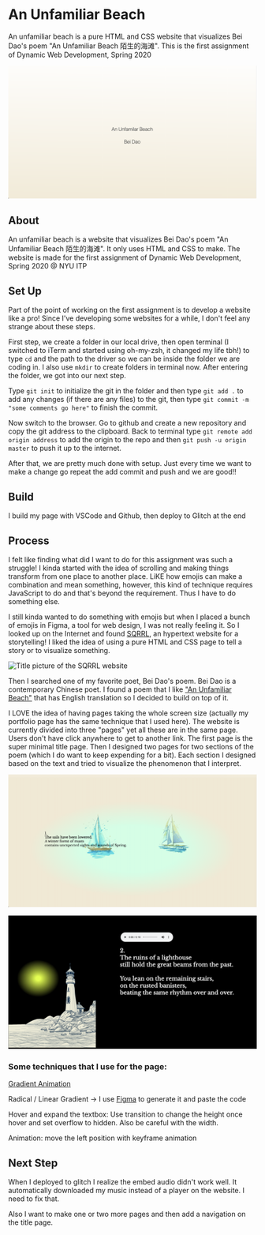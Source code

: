# An Unfamiliar Beach

An unfamiliar beach is a pure HTML and CSS website that visualizes Bei Dao's poem "An Unfamiliar Beach 陌生的海滩". This is the first assignment of Dynamic Web Development, Spring 2020

![Screenshots 1](https://github.com/zeyaoli/an-unfamiliar-beach/blob/master/screenshots/hypertext-1.png)

## About

An unfamiliar beach is a website that visualizes Bei Dao's poem "An Unfamiliar Beach 陌生的海滩". It only uses HTML and CSS to make. The website is made for the first assignment of Dynamic Web Development, Spring 2020 @ NYU ITP

## Set Up

Part of the point of working on the first assignment is to develop a website like a pro! Since I've developing some websites for a while, I don't feel any strange about these steps.

First step, we create a folder in our local drive, then open terminal (I switched to iTerm and started using oh-my-zsh, it changed my life tbh!) to type `cd` and the path to the driver so we can be inside the folder we are coding in. I also use `mkdir` to create folders in terminal now. After entering the folder, we got into our next step.

Type `git init` to initialize the git in the folder and then type `git add .` to add any changes (if there are any files) to the git, then type `git commit -m "some comments go here"` to finish the commit. 

Now switch to the browser. Go to github and create a new repository and copy the git address to the clipboard. Back to terminal type `git remote add origin address` to add the origin to the repo and then `git push -u origin master` to push it up to the internet. 

After that, we are pretty much done with setup. Just every time we want to make a change go repeat the add commit and push and we are good!! 

## Build
I build my page with VSCode and Github, then deploy to Glitch at the end

## Process
I felt like finding what did I want to do for this assignment was such a struggle! I kinda started with the idea of scrolling and making things transform from one place to another place. LiKE how emojis can make a combination and mean something, however, this kind of technique requires JavaScript to do and that's beyond the requirement. Thus I have to do something else.

I still kinda wanted to do something with emojis but when I placed a bunch of emojis in Figma, a tool for web design, I was not really feeling it. So I looked up on the Internet and found [SQRRL](http://www.john-russell.org/sqrrl.html), an hypertext website for a storytelling! I liked the idea of using a pure HTML and CSS page to tell a story or to visualize something. 

![Title picture of the SQRRL website](http://www.john-russell.org/SQRRL/SQRRL_ANIM_ANGEL_cyborg.gif)

Then I searched one of my favorite poet, Bei Dao's poem. Bei Dao is a contemporary Chinese poet. I found a poem that I like ["An Unfamiliar Beach"](http://wenxue.chnart.com/index.php?m=content&c=index&a=show&catid=182&id=5148) that has English translation so I decided to build on top of it.

I LOVE the idea of having pages taking the whole screen size (actually my portfolio page has the same technique that I used here). The website is currently divided into three "pages" yet all these are in the same page. Users don't have click anywhere to get to another link. The first page is the super minimal title page. Then I designed two pages for two sections of the poem (which I do want to keep expending for a bit). Each section I designed based on the text and tried to visualize the phenomenon that I interpret.

![Screenshots 2](https://github.com/zeyaoli/an-unfamiliar-beach/blob/master/screenshots/hypertext-2.png)

![Screenshots 3](https://github.com/zeyaoli/an-unfamiliar-beach/blob/master/screenshots/hypertext-3.png)

### Some techniques that I use for the page: 

[Gradient Animation](https://www.gradient-animator.com/)

Radical / Linear Gradient -> I use [Figma](https://figma.com/) to generate it and paste the code

Hover and expand the textbox: Use transition to change the height once hover and set overflow to hidden. Also be careful with the width. 

Animation: move the left position with keyframe animation

## Next Step

When I deployed to glitch I realize the embed audio didn't work well. It automatically downloaded my music instead of a player on the website. I need to fix that.

Also I want to make one or two more pages and then add a navigation on the title page. 
